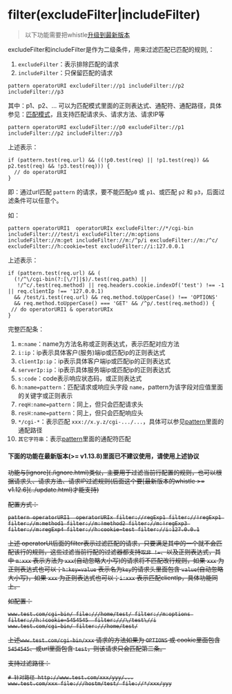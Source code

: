 # filter(excludeFilter|includeFilter)
> 以下功能需要把whistle[升级到最新版本](../update.html)

excludeFilter和includeFilter是作为二级条件，用来过滤匹配已匹配的规则,：
1. `excludeFilter`：表示排除匹配的请求
2. `includeFilter`：只保留匹配的请求

```
pattern operatorURI excludeFilter://p1 includeFilter://p2 includeFilter://p3
```
其中：p1、p2、... 可以为匹配模式里面的正则表达式、通配符、通配路径，具体参见：[匹配模式](../pattern.html)，且支持匹配请求头、请求方法、请求IP等

```
pattern operatorURI excludeFilter://p0 excludeFilter://p1 includeFilter://p2 includeFilter://p3
```

上述表示：
```
if (pattern.test(req.url) && ((!p0.test(req) || !p1.test(req)) && p2.test(req) && !p3.test(req))) {
  // do operatorURI
}

```
即：通过url匹配 `pattern` 的请求，要不能匹配`p0` 或 `p1`、或匹配 `p2` 和 `p3`，后面过滤条件可以任意个。

如：
```
pattern operatorURI1  operatorURIx excludeFilter://*/cgi-bin includeFilter:///test/i excludeFilter://m:options includeFilter://m:get includeFilter://m:/^p/i excludeFilter://m:/^c/ excludeFilter://h:cookie=test excludeFilter://i:127.0.0.1
```

上述表示：
```
if (pattern.test(req.url) && (
  (!/^\/cgi-bin(?:[\/?]|$)/.test(req.path) ||
   !/^c/.test(req.method) || req.headers.cookie.indexOf('test') !== -1 || req.clientIp !== '127.0.0.1)
  && /test/i.test(req.url) && req.method.toUpperCase() !== 'OPTIONS'
  && req.method.toUpperCase() === 'GET' && /^p/.test(req.method)) {
 // do operatorURI1 & operatorURIx
}
```

完整匹配条：

1. `m:name`：name为方法名称或正则表达式，表示匹配对应方法
2. `i:ip`：ip表示具体客户(服务)端ip或匹配ip的正则表达式
3. `clientIp:ip`：ip表示具体客户端ip或匹配ip的正则表达式
4. `serverIp:ip`：ip表示具体服务端ip或匹配ip的正则表达式
5. `s:code`：code表示响应状态码，或正则表达式
6. `h:name=pattern`：匹配请求或响应头字段 `name`，pattern为该字段对应值里面的关键字或正则表示
7. `reqH:name=pattern`：同上，但只会匹配请求头
8. `resH:name=pattern`：同上，但只会匹配响应头
9. `*/cgi-*`：表示匹配 `xxx://x.y.z/cgi-.../...`，具体可以参见[pattern](../pattern.html)里面的通配路径
9. `其它字符串`：表示[pattern](../pattern.html)里面的通配符匹配



#### 下面的功能在最新版本(>= v1.13.8)里面已不建议使用，请使用上述协议
<del>
功能与[ignore](./ignore.html)类似，主要用于过滤当前行配置的规则，也可以根据请求头、请求方法、请求IP过滤规则(后面这个要[最新版本的whistle >= v1.12.6](../update.html)才能支持)

配置方式：
```
pattern operatorURI1  operatorURIx filter://regExp1 filter://!regExp1 filter://m:method1 filter://m:!method2 filter://m:!regExp3 filter://m:regExp4 filter://h:cookie=test filter://i:127.0.0.1
```
上述 operatorUI后面的filter表示过滤匹配的请求，只要满足其中的一个就不会匹配该行的规则，这些过滤当前行配的过滤器都支持`取非 !=`、以及正则表达式，其中 `m:xxx` 表示方法为 `xxx`(自动忽略大小写)的请求将不匹配改行规则，如果 `xxx` 为正则表达式也可以；`h:key=value` 表示名为`key`的请求头里面包含 `value`(自动忽略大小写)，如果 `xxx` 为正则表达式也可以；`i:xxx` 表示匹配clientIp，具体功能同上。

如配置：
```
www.test.com/cgi-bin/ file:///home/test/ filter://m:options filter://h:!cookie=5454545  filter:///\/test\//i
www.test.com/cgi-bin/ filter:///home/test/
```
上述`www.test.com/cgi-bin/xxx` 请求的方法如果为 `OPTIONS` 或 cookie里面包含 `5454545`、或url里面包含 `test`，则该请求只会匹配第二条。

支持过滤路径：
```
# 针对路径 http://www.test.com/xxx/yyy/...
www.test.com/xxx file:///hostm/test/ file://*/xxx/yyy
```
</del>



